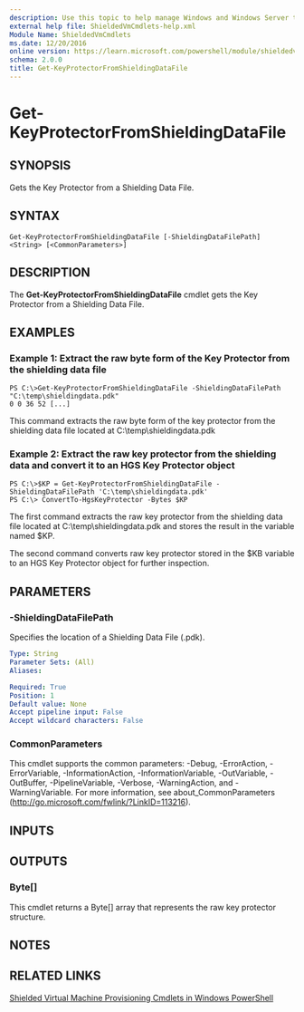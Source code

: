 ```yaml
---
description: Use this topic to help manage Windows and Windows Server technologies with Windows PowerShell.
external help file: ShieldedVmCmdlets-help.xml
Module Name: ShieldedVmCmdlets
ms.date: 12/20/2016
online version: https://learn.microsoft.com/powershell/module/shieldedvmcmdlets/get-keyprotectorfromshieldingdatafile?view=windowsserver2016-ps&wt.mc_id=ps-gethelp
schema: 2.0.0
title: Get-KeyProtectorFromShieldingDataFile
---
```


# Get-KeyProtectorFromShieldingDataFile

## SYNOPSIS
Gets the Key Protector from a Shielding Data File.

## SYNTAX

```
Get-KeyProtectorFromShieldingDataFile [-ShieldingDataFilePath] <String> [<CommonParameters>]
```

## DESCRIPTION
The **Get-KeyProtectorFromShieldingDataFile** cmdlet gets the Key Protector from a Shielding Data File.

## EXAMPLES

### Example 1: Extract the raw byte form of the Key Protector from the shielding data file
```
PS C:\>Get-KeyProtectorFromShieldingDataFile -ShieldingDataFilePath "C:\temp\shieldingdata.pdk"
0 0 36 52 [...]
```

This command extracts the raw byte form of the key protector from the shielding data file located at C:\temp\shieldingdata.pdk

### Example 2: Extract the raw key protector from the shielding data and convert it to an HGS Key Protector object
```
PS C:\>$KP = Get-KeyProtectorFromShieldingDataFile -ShieldingDataFilePath 'C:\temp\shieldingdata.pdk'
PS C:\> ConvertTo-HgsKeyProtector -Bytes $KP
```

The first command extracts the raw key protector from the shielding data file located at C:\temp\shieldingdata.pdk and stores the result in the variable named $KP.

The second command converts raw key protector stored in the $KB variable to an HGS Key Protector object for further inspection.

## PARAMETERS

### -ShieldingDataFilePath
Specifies the location of a Shielding Data File (.pdk).

```yaml
Type: String
Parameter Sets: (All)
Aliases:

Required: True
Position: 1
Default value: None
Accept pipeline input: False
Accept wildcard characters: False
```

### CommonParameters
This cmdlet supports the common parameters: -Debug, -ErrorAction, -ErrorVariable, -InformationAction, -InformationVariable, -OutVariable, -OutBuffer, -PipelineVariable, -Verbose, -WarningAction, and -WarningVariable. For more information, see about_CommonParameters (http://go.microsoft.com/fwlink/?LinkID=113216).

## INPUTS

## OUTPUTS

### Byte[]

This cmdlet returns a Byte\[\] array that represents the raw key protector structure.

## NOTES

## RELATED LINKS

[Shielded Virtual Machine Provisioning Cmdlets in Windows PowerShell](./shieldedvmcmdlets.md)
